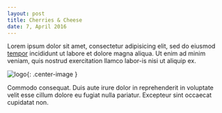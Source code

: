 ```yaml
---
layout: post
title: Cherries & Cheese
date: 7, April 2016
---
```

Lorem ipsum dolor sit amet, consectetur adipisicing elit, sed do eiusmod [tempor][2] incididunt ut labore et dolore magna aliqua. Ut enim ad minim veniam, quis nostrud exercitation llamco labor-is nisi ut aliquip ex.

![][1]{: .center-image }

Commodo consequat. Duis aute irure dolor in reprehenderit in voluptate velit esse cillum dolore eu fugiat nulla pariatur. Excepteur sint occaecat cupidatat non.

[1]: https://www.dropbox.com/s/2yunenv3b1p3hu0/jmcs%20logo.png?raw=1 "logo"
[2]: http://bbc.co.uk
